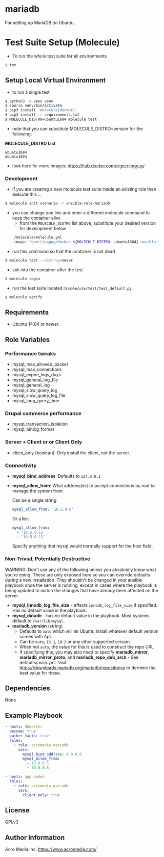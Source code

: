mariadb
======

For setting up MariaDB on Ubuntu.

# Test Suite Setup (Molecule)

- To run the whole test suite for all environments
```bash
$ tox
```

## Setup Local Virtual Environment

- to run a single test
```bash
$ python3 -m venv venv
$ source venv/bin/activate
$ pip3 install 'molecule[docker]'
$ pip3 install -r requirements.txt
$ MOLECULE_DISTRO=ubuntu1604 molecule test
```

- note that you can substitute MOLECULE_DISTRO=version for the following:

__MOLECULE_DISTRO List__
    
    ubuntu1604
    ubuntu1804

- look here for more images: https://hub.docker.com/r/geerlingguy/
    
### Development

- if you are creating a new molecule test suite inside an existing role then execute this ...
```bash 
$ molecule init scenario -r ansible-role-mariadb
```
- you can change one line and enter a different molecule command to keep the container alive
    - from the ```MOLECULE_DISTRO``` list above, substitute your desired version for development below
    
```bash
    /molecule/molecule.yml
    image: "geerlingguy/docker-${MOLECULE_DISTRO:-ubuntu1604}-ansible:latest"
```

- run this command so that the container is not dead
```bash
$ molecule test --destroy=never
```

- ssh into the container after the test
```bash
$ molecule login
```

- run the test suite located in ```molecule/test/test_default.py```
```bash
$ molecule verify
```

Requirements
------------
* Ubuntu 14.04 or newer.

Role Variables
--------------
### Performance tweaks
* mysql_max_allowed_packet
* mysql_max_connections
* mysql_expire_logs_days
* mysql_general_log_file
* mysql_general_log
* mysql_slow_query_log
* mysql_slow_query_log_file
* mysql_long_query_time

### Drupal commerce performance
* mysql_transaction_isolation
* mysql_binlog_format

### Server + Client or or Client Only
* client_only (boolean): Only install the client, not the server.

### Connectivity
* **mysql_bind_address**: Defaults to `127.0.0.1`
* **mysql_allow_from**: What address(es) to accept connections by *root* to manage the system from.

  Can be a single string:
  ```yaml
  mysql_allow_from: '10.5.0.6'
  ```
  Or a list:
  ```yaml
  mysql_allow_from:
    - '10.5.0.11'
    - '10.5.0.12'
  ```
  Specify anything that mysql would normally support for the host field.

### Non-Trivial, Potentially Destructive

WARNING: Don't use any of the following unless you absolutely know what you're doing. These are only exposed here so you can override defaults during a new installation. They shouldn't be changed in your ansible playbook once the server is running, except in cases where the playbook is being updated to match the changes that have already been affected on the server.

* **mysql_innodb_log_file_size** - affects `innodb_log_file_size` if specified. Has no default value in the playbook.
* **mysql_datadir** - has no default value in the playbook. Most systems default to `/var/lib/mysql`.
* **mariadb_version** (string)
  - Defaults to `auto` which will let Ubuntu install whatever default version comes with Apt.
  - Can be `auto`, `10.1`, `10.2` or any other supported version.
  - When not `auto`, the value for this is used to construct the repo URL
  - If specifying this, you may also need to specify **mariadb_mirror**, **mariadb_mirror_proto**, and **mariadb_repo_deb_arch** - See defaults/main.yml. Visit https://downloads.mariadb.org/mariadb/repositories to dermine the best value for these.


Dependencies
------------

None

Example Playbook
----------------

```yaml
- hosts: dbmaster
  become: true
  gather_facts: true
  roles:
    - role: acromedia.mariadb
      vars:
        mysql_bind_address: 0.0.0.0
        mysql_allow_from:
          - 10.8.8.5
          - 10.8.8.6

- hosts: app-nodes
  roles:
    - role: acromedia.mariadb
      vars:
        client_only: true
```

License
-------

GPLv3

Author Information
------------------

Acro Media Inc.
https://www.acromedia.com/
